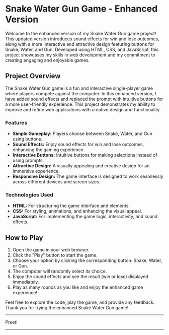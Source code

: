 
# Snake Water Gun Game - Enhanced Version

Welcome to the enhanced version of my Snake Water Gun game project! This updated version introduces sound effects for win and lose outcomes, along with a more interactive and attractive design featuring buttons for Snake, Water, and Gun. Developed using HTML, CSS, and JavaScript, this project showcases my skills in web development and my commitment to creating engaging and enjoyable games.

## Project Overview

The Snake Water Gun game is a fun and interactive single-player game where players compete against the computer. In this enhanced version, I have added sound effects and replaced the prompt with intuitive buttons for a more user-friendly experience. This project demonstrates my ability to improve and refine web applications with creative design and functionality.

### Features

- **Simple Gameplay:** Players choose between Snake, Water, and Gun using buttons.
- **Sound Effects:** Enjoy sound effects for win and lose outcomes, enhancing the gaming experience.
- **Interactive Buttons:** Intuitive buttons for making selections instead of using prompts.
- **Attractive Design:** A visually appealing and creative design for an immersive experience.
- **Responsive Design:** The game interface is designed to work seamlessly across different devices and screen sizes.

### Technologies Used

- **HTML:** For structuring the game interface and elements.
- **CSS:** For styling, animations, and enhancing the visual appeal.
- **JavaScript:** For implementing the game logic, interactivity, and sound effects.

## How to Play

1. Open the game in your web browser.
2. Click the "Play" button to start the game.
3. Choose your option by clicking the corresponding button: Snake, Water, or Gun.
4. The computer will randomly select its choice.
5. Enjoy the sound effects and see the result (win or lose) displayed immediately.
6. Play as many rounds as you like and enjoy the enhanced game experience!

Feel free to explore the code, play the game, and provide any feedback. Thank you for trying the enhanced Snake Water Gun game!

---

Preeti

---
